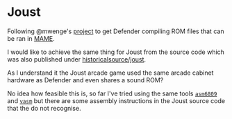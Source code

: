 # Joust
Following @mwenge's [project][mwenge] to get Defender compiling ROM files that can be ran in [MAME][mamedev].

I would like to achieve the same thing for Joust from the source code which was also published under [historicalsource/joust][joust].

As I understand it the Joust arcade game used the same arcade cabinet hardware as Defender and even shares a sound ROM?

No idea how feasible this is, so far I've tried using the same tools [`asm6809`][asm6809] and [`vasm`][vasm] but there are some assembly instructions in the Joust source code that the do not recognise.



[vasm]:    http://www.compilers.de/vasm.html
[asm6809]: https://www.6809.org.uk/asm6809/
[joust]:   https://github.com/historicalsource/joust
[mwenge]:  https://github.com/mwenge/defender
[mamedev]: https://www.mamedev.org/index.php